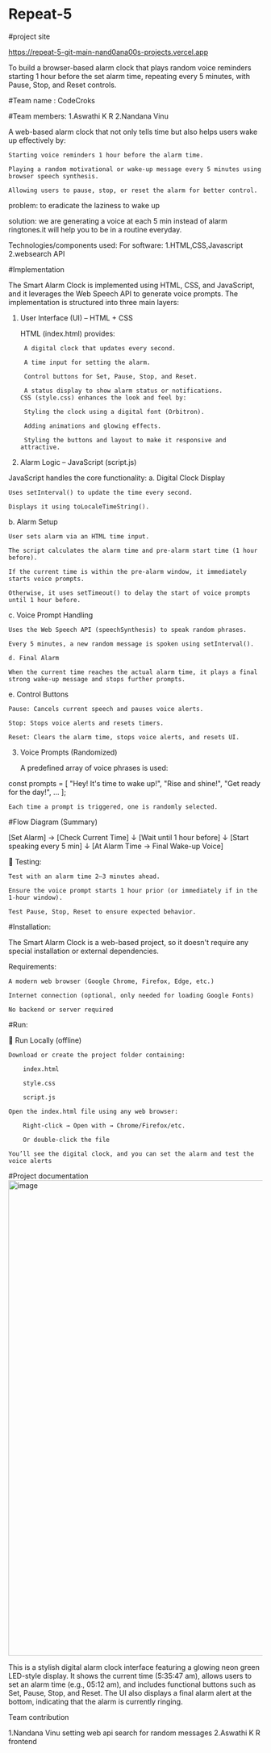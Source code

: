 # Repeat-5

#project site

https://repeat-5-git-main-nand0ana00s-projects.vercel.app

To build a browser-based alarm clock that plays random voice reminders starting 1 hour before the set alarm time, repeating every 5 minutes, with Pause, Stop, and Reset controls.

#Team name : CodeCroks

#Team members:
  1.Aswathi K R
  2.Nandana Vinu
  
   A web-based alarm clock that not only tells time but also helps users wake up effectively by:

    Starting voice reminders 1 hour before the alarm time.

    Playing a random motivational or wake-up message every 5 minutes using browser speech synthesis.

    Allowing users to pause, stop, or reset the alarm for better control.

problem: to eradicate the laziness to wake up

solution: we are generating a voice at each 5 min instead of alarm ringtones.it will help you to be in a routine everyday.

Technologies/components used:
For software:
  1.HTML,CSS,Javascript
  2.websearch API

#Implementation 

The Smart Alarm Clock is implemented using HTML, CSS, and JavaScript, and it leverages the Web Speech API to generate voice prompts. The implementation is structured into three main layers:
1. User Interface (UI) – HTML + CSS

    HTML (index.html) provides:

        A digital clock that updates every second.

        A time input for setting the alarm.

        Control buttons for Set, Pause, Stop, and Reset.

        A status display to show alarm status or notifications.
       CSS (style.css) enhances the look and feel by:

        Styling the clock using a digital font (Orbitron).

        Adding animations and glowing effects.

        Styling the buttons and layout to make it responsive and attractive.

2. Alarm Logic – JavaScript (script.js)

JavaScript handles the core functionality:
a. Digital Clock Display

    Uses setInterval() to update the time every second.

    Displays it using toLocaleTimeString().
b. Alarm Setup

    User sets alarm via an HTML time input.

    The script calculates the alarm time and pre-alarm start time (1 hour before).

    If the current time is within the pre-alarm window, it immediately starts voice prompts.

    Otherwise, it uses setTimeout() to delay the start of voice prompts until 1 hour before.

c. Voice Prompt Handling

    Uses the Web Speech API (speechSynthesis) to speak random phrases.

    Every 5 minutes, a new random message is spoken using setInterval().

    d. Final Alarm

    When the current time reaches the actual alarm time, it plays a final strong wake-up message and stops further prompts.

e. Control Buttons

    Pause: Cancels current speech and pauses voice alerts.

    Stop: Stops voice alerts and resets timers.

    Reset: Clears the alarm time, stops voice alerts, and resets UI.

3. Voice Prompts (Randomized)

    A predefined array of voice phrases is used:

const prompts = [
  "Hey! It's time to wake up!",
  "Rise and shine!",
  "Get ready for the day!",
  ...
];

    Each time a prompt is triggered, one is randomly selected.
#Flow Diagram (Summary)

[Set Alarm] → [Check Current Time]
       ↓
[Wait until 1 hour before]
       ↓
[Start speaking every 5 min]
       ↓
[At Alarm Time → Final Wake-up Voice]

🧪 Testing:

    Test with an alarm time 2–3 minutes ahead.

    Ensure the voice prompt starts 1 hour prior (or immediately if in the 1-hour window).

    Test Pause, Stop, Reset to ensure expected behavior.

#Installation:

The Smart Alarm Clock is a web-based project, so it doesn't require any special installation or external dependencies.

 Requirements:

    A modern web browser (Google Chrome, Firefox, Edge, etc.)

    Internet connection (optional, only needed for loading Google Fonts)

    No backend or server required
#Run:

🔹 Run Locally (offline)

    Download or create the project folder containing:

        index.html

        style.css

        script.js

    Open the index.html file using any web browser:

        Right-click → Open with → Chrome/Firefox/etc.

        Or double-click the file

    You’ll see the digital clock, and you can set the alarm and test the voice alerts

#Project documentation
<img width="899" height="943" alt="image" src="https://github.com/user-attachments/assets/d43c26d8-dc91-4698-a4f3-273ec87ea338" />

This is a stylish digital alarm clock interface featuring a glowing neon green LED-style display. It shows the current time (5:35:47 am), allows users to set an alarm time (e.g., 05:12 am), and includes functional buttons such as Set, Pause, Stop, and Reset. The UI also displays a final alarm alert at the bottom, indicating that the alarm is currently ringing.

Team contribution

1.Nandana Vinu setting web api search for random messages
2.Aswathi K R frontend


